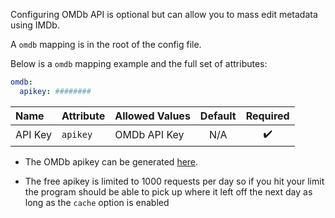 Configuring OMDb API is optional but can allow you to mass edit metadata using IMDb.

A `omdb` mapping is in the root of the config file.

Below is a `omdb` mapping example and the full set of attributes:
```yaml
omdb:
  apikey: ########
```

| Name | Attribute | Allowed Values | Default | Required |
| :--- | :--- | :--- | :---: | :---: |
| API Key | `apikey` | OMDb API Key | N/A | :heavy_check_mark: |

* The OMDb apikey can be generated [here](http://www.omdbapi.com/apikey.aspx).

* The free apikey is limited to 1000 requests per day so if you hit your limit the program should be able to pick up where it left off the next day as long as the `cache` option is enabled 